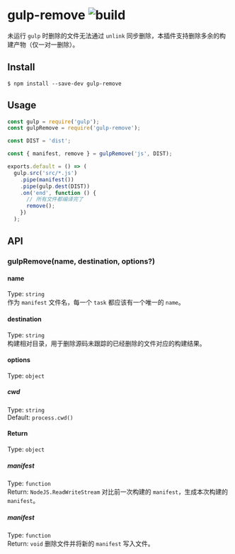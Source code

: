 # gulp-remove ![build](https://img.shields.io/badge/build-passing-green)
未运行 `gulp` 时删除的文件无法通过 `unlink` 同步删除，本插件支持删除多余的构建产物（仅一对一删除）。

## Install

```
$ npm install --save-dev gulp-remove
```

## Usage

```js
const gulp = require('gulp');
const gulpRemove = require('gulp-remove');

const DIST = 'dist';

const { manifest, remove } = gulpRemove('js', DIST);

exports.default = () => (
  gulp.src('src/*.js')
    .pipe(manifest())
    .pipe(gulp.dest(DIST))
    .on('end', function () {
      // 所有文件都编译完了
      remove();
    })
  );
```

## API
### gulpRemove(name, destination, options?)
#### name
Type: `string`  
作为 `manifest` 文件名，每一个 `task` 都应该有一个唯一的 `name`。
#### destination
Type: `string`  
构建相对目录，用于删除源码未跟踪的已经删除的文件对应的构建结果。
#### options
Type: `object`

##### cwd
Type: `string`  
Default: `process.cwd()`

#### Return
Type: `object`
##### manifest
Type: `function`  
Return: `NodeJS.ReadWriteStream`
对比前一次构建的 `manifest`，生成本次构建的 `manifest`。

##### manifest
Type: `function`  
Return: `void`
删除文件并将新的 `manifest` 写入文件。
